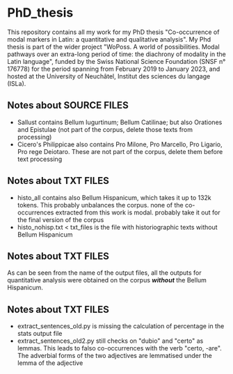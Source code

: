 # PhD_thesis
This repository contains all my work for my PhD thesis "Co-occurrence of modal markers in Latin: a quantitative and qualitative analysis". My Phd thesis is part of the wider project "WoPoss. A world of possibilities. Modal pathways over an extra-long period of time: the diachrony of modality in the Latin language", funded by the Swiss National Science Foundation (SNSF n° 176778) for the period spanning from February 2019 to January 2023, and hosted at the University of Neuchâtel, Institut des sciences du langage (ISLa). 

## Notes about **SOURCE FILES**
- Sallust contains Bellum Iugurtinum; Bellum Catilinae; but also Orationes and Epistulae (not part of the corpus, delete those texts from processing)
- Cicero's Philippicae also contains Pro Milone, Pro Marcello, Pro Ligario, Pro rege Deiotaro. These are not part of the corpus, delete them before text processing

## Notes about **TXT FILES**
- histo_all contains also Bellum Hispanicum, which takes it up to 132k tokens. This probably unbalances the corpus. none of the co-occurrences extracted from this work is modal. probably take it out for the final version of the corpus
- histo_nohisp.txt < txt_files is the file with historiographic texts without Bellum Hispanicum

## Notes about **TXT FILES**
As can be seen from the name of the output files, all the outputs for quantitative analysis were obtained on the corpus **_without_** the Bellum Hispanicum.

## Notes about **TXT FILES**
- extract_sentences_old.py is missing the calculation of percentage in the stats output file
- extract_sentences_old2.py still checks on "dubio" and "certo" as lemmas. This leads to falso co-occurrences with the verb "certo, -are". The adverbial forms of the two adjectives are lemmatised under the lemma of the adjective
